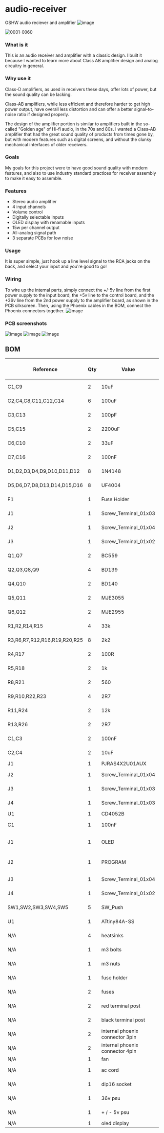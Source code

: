 # audio-receiver
OSHW audio reciever and amplifier
![image](https://github.com/user-attachments/assets/4f015e63-ae5e-4899-b7e0-d035019090e2)

![0001-0060](https://github.com/user-attachments/assets/e6bd2177-1706-44fa-a885-5fde33961854)




### What is it
This is an audio receiver and amplifier with a classic design. I built it because I wanted to learn more about Class AB amplifier design and analog circuitry in general.

### Why use it
Class-D amplifiers, as used in receivers these days, offer lots of power, but the sound quality can be lacking.

Class-AB amplifiers, while less efficient and therefore harder to get high power output, have overall less distortion and can offer a better signal-to-noise ratio if designed properly.

The design of the amplifier portion is similar to amplifiers built in the so-called "Golden age" of Hi-fi audio, in the 70s and 80s. I wanted a Class-AB amplifier that had the great sound quality of products from times gone by, but with modern features such as digital screens, and without the clunky mechanical interfaces of older receivers.

### Goals
My goals for this project were to have good sound quality with modern features, and also to use industry standard practices for receiver assembly to make it easy to assemble.

### Features
 - Stereo audio amplifier
 - 4 input channels
 - Volume control
 - Digitally selectable inputs
 - OLED display with renamable inputs
 - 15w per channel output
 - All-analog signal path
 - 3 separate PCBs for low noise

### Usage
It is super simple, just hook up a line level signal to the RCA jacks on the back, and select your input and you're good to go!

### Wiring
To wire up the internal parts, simply connect the +/-5v line from the first power supply to the input board, the +5v line to the control board, and the +36v line from the 2nd power supply to the amplifier board, as shown in the PCB silkscreen. Then, using the Phoenix cables in the BOM, connect the Phoenix connectors together. 
![image](https://github.com/user-attachments/assets/c0c744b8-105f-4ebf-ae21-315923edc48e)


### PCB screenshots
![image](https://github.com/user-attachments/assets/5a289160-5d17-4d67-b57a-a452f3fbccd6)
![image](https://github.com/user-attachments/assets/708e6c93-590d-4da3-956e-3690656630c5)
![image](https://github.com/user-attachments/assets/b07cf53d-5b73-4520-8fc8-490e1c298acb)


## BOM
| Reference                    | Qty | Value                           | DNP | Exclude from BOM  | Exclude from Board | Footprint                                                                           | Datasheet                                                                                                                      | Mouser URL                                                                                                                              | Mouser PN            |
| ---------------------------- | --- | ------------------------------- | --- | ----------------- | ------------------ | ----------------------------------------------------------------------------------- | ------------------------------------------------------------------------------------------------------------------------------ | --------------------------------------------------------------------------------------------------------------------------------------- | -------------------- |
| C1,C9                        | 2   | 10uF                            | N/A | N/A               | N/A                | Capacitor_THT:CP_Radial_D5.0mm_P2.00mm                                              | https://www.we-online.com/components/products/datasheet/860020672010.pdf                                                       | https://www.mouser.com/ProductDetail/Wurth-Elektronik/860020672010?qs=sGAEpiMZZMsh%252B1woXyUXj4jKQI6sNRw6%252B%2FnWw7D23Ww%3D          | 710-860020672010     |
| C2,C4,C8,C11,C12,C14         | 6   | 100uF                           | N/A | N/A               | N/A                | Capacitor_THT:CP_Radial_D8.0mm_P3.50mm                                              | https://www.mouser.com/ProductDetail/Wurth-Elektronik/860020672010?qs=sGAEpiMZZMsh%252B1woXyUXj4jKQI6sNRw6%252B%2FnWw7D23Ww%3D | https://www.mouser.com/ProductDetail/Nichicon/UVR1H101MPD1TD?qs=sGAEpiMZZMsh%252B1woXyUXj9Qfu%2FLgQWnHf9Zyy1TLY94%3D                    | 647-UVR1H101MPD1TD   |
| C3,C13                       | 2   | 100pF                           | N/A | N/A               | N/A                | Capacitor_THT:C_Disc_D4.3mm_W1.9mm_P5.00mm                                          | https://www.mouser.com/datasheet/2/210/Class_I_Temperature_Compensation-2298228.pdf                                            | https://www.mouser.com/ProductDetail/Walsin/YP501101K040BAND5P?qs=sGAEpiMZZMsh%252B1woXyUXj9Vc%2FsqQGnyVc97Ek7nEcX0%3D                  | 791-YP501101K40AND5  |
| C5,C15                       | 2   | 2200uF                          | N/A | N/A               | N/A                | Capacitor_THT:CP_Radial_D16.0mm_P7.50mm                                             | https://www.mouser.com/datasheet/2/977/e_YXJ-1601195.pdf                                                                       | https://www.mouser.com/ProductDetail/Rubycon/35YXJ2200M16X25?qs=sGAEpiMZZMsh%252B1woXyUXj57M5zdvZVAFuY6LrCottNI%3D                      | 232-35YXJ2200M16X25  |
| C6,C10                       | 2   | 33uF                            | N/A | N/A               | N/A                | Capacitor_THT:CP_Radial_D5.0mm_P2.00mm                                              | https://www.we-online.com/components/products/datasheet/860010672011.pdf]                                                      | https://www.mouser.com/ProductDetail/Wurth-Elektronik/860010672011?qs=sGAEpiMZZMsh%252B1woXyUXj4jKQI6sNRw6%2FzsPRxKesag%3D              | 710-860010672011     |
| C7,C16                       | 2   | 100nF                           | N/A | N/A               | N/A                | Capacitor_THT:C_Disc_D4.3mm_W1.9mm_P5.00mm                                          | https://www.mouser.com/datasheet/2/210/Class_I_Temperature_Compensation-2298228.pdf                                            | https://www.mouser.com/ProductDetail/Walsin/YV101103Z060HAND5P?qs=sGAEpiMZZMsh%252B1woXyUXj9Vc%2FsqQGnyVkbUw7FMjgKQ%3D                  | 791-YV101103Z60HAND5 |
| D1,D2,D3,D4,D9,D10,D11,D12   | 8   | 1N4148                          | N/A | N/A               | N/A                | Diode_THT:D_DO-35_SOD27_P7.62mm_Horizontal                                          | https://www.mouser.com/datasheet/2/308/1/1N914_D-3574539.pdf                                                                   | https://www.mouser.com/ProductDetail/onsemi-Fairchild/1N4148-T50R?qs=sGAEpiMZZMtbRapU8LlZD%252B6h%2FWulpAkrNJDKqwRgmZcB5SlWjKcc2w%3D%3D | 512-1N4148T50R       |
| D5,D6,D7,D8,D13,D14,D15,D16  | 8   | UF4004                          | N/A | N/A               | N/A                | Diode_THT:D_DO-41_SOD81_P7.62mm_Horizontal                                          | https://diotec.com/request/datasheet/uf4001.pdf                                                                                | https://www.mouser.com/ProductDetail/Diotec-Semiconductor/UF4004?qs=OlC7AqGiEDlRgKmeDlLF1Q%3D%3D                                        | 637-UF4004           |
| F1                           | 1   | Fuse Holder                     | N/A | N/A               | N/A                | Fuse:Fuseholder_Clip-5x20mm_Eaton_1A5601-01_Inline_P20.80x6.76mm_D1.70mm_Horizontal | https://www.mouser.com/datasheet/2/87/eaton_1axxxx_pcb_fuse_clips_atc_atm_blade_data_she-1608562.pdf                           | https://www.mouser.com/ProductDetail/Eaton-Electronics/BK-1A5601?qs=sfCJykTDjbAGESUvg%2FlMZw%3D%3D                                      | 504-1A5601           |
| J1                           | 1   | Screw_Terminal_01x03            | N/A | N/A               | N/A                | Connector_Phoenix_MSTB:PhoenixContact_MSTBA_2,5_3-G-5,08_1x03_P5.08mm_Horizontal    | https://www.phoenixcontact.com/en-us/products/pcb-header-mstba-25-3-g-508-1757255?type=pdf                                     | https://www.mouser.com/ProductDetail/Phoenix-Contact/1757255?qs=uD%2FdkN7XIa0ez8xszzicKg%3D%3D                                          | 651-1757255          |
| J2                           | 1   | Screw_Terminal_01x04            | N/A | N/A               | N/A                | TerminalBlock_CUI:TerminalBlock_CUI_TB007-508-04_1x04_P5.08mm_Horizontal            | https://www.mouser.com/datasheet/2/1628/tb007_508-3511020.pdf                                                                  | https://www.mouser.com/ProductDetail/Same-Sky/TB007-508-04BE?qs=vLWxofP3U2wnrmN2C1kFLw%3D%3D                                            | 490-TB007-508-04BE   |
| J3                           | 1   | Screw_Terminal_01x02            | N/A | N/A               | N/A                | TerminalBlock_CUI:TerminalBlock_CUI_TB007-508-02_1x02_P5.08mm_Horizontal            | https://www.cuidevices.com/product/resource/tb007-508.pdf                                                                      | https://www.mouser.com/ProductDetail/Same-Sky/TB007-508-02BE?qs=vLWxofP3U2y6PFKAfCqKUQ%3D%3D                                            | 490-TB007-508-02BE   |
| Q1,Q7                        | 2   | BC559                           | N/A | N/A               | N/A                | Package_TO_SOT_THT:TO-92_Inline_Wide                                                | https://diotec.com/request/datasheet/bc556.pdf                                                                                 | https://www.mouser.com/ProductDetail/Diotec-Semiconductor/BC559A?qs=OlC7AqGiEDlWVUSYP2ErFQ%3D%3D                                        | 637-BC559A           |
| Q2,Q3,Q8,Q9                  | 4   | BD139                           | N/A | N/A               | N/A                | Package_TO_SOT_THT:TO-126-3_Vertical                                                | http://www.st.com/internet/com/TECHNICAL_RESOURCES/TECHNICAL_LITERATURE/DATASHEET/CD00001225.pdf                               | https://www.mouser.com/ProductDetail/STMicroelectronics/BD139-16?qs=RfHREzyZwW%252BVwEMhVd3zpQ%3D%3D                                    | 511-BD139-16         |
| Q4,Q10                       | 2   | BD140                           | N/A | N/A               | N/A                | Package_TO_SOT_THT:TO-126-3_Vertical                                                | http://www.st.com/internet/com/TECHNICAL_RESOURCES/TECHNICAL_LITERATURE/DATASHEET/CD00001225.pdf                               | https://www.mouser.com/ProductDetail/STMicroelectronics/BD140-16?qs=RfHREzyZwW%252BkgnSLCtGbjg%3D%3D                                    | 511-BD140-16         |
| Q5,Q11                       | 2   | MJE3055                         | N/A | N/A               | N/A                | Package_TO_SOT_THT:TO-220-3_Vertical                                                | https://www.mouser.com/datasheet/2/308/MJE2955T_D-1811462.pdf                                                                  | https://www.mouser.com/ProductDetail/onsemi/MJE3055TG?qs=HVbQlW5zcXUpZ6jjVRRo8A%3D%3D                                                   | 863-MJE3055TG        |
| Q6,Q12                       | 2   | MJE2955                         | N/A | N/A               | N/A                | Package_TO_SOT_THT:TO-220-3_Vertical                                                | https://www.mouser.com/datasheet/2/308/MJE2955T_D-1811462.pdf                                                                  | https://www.mouser.com/ProductDetail/onsemi/MJE2955TG?qs=HVbQlW5zcXV0Q1cBURTsUg%3D%3D                                                   | 863-MJE2955TG        |
| R1,R2,R14,R15                | 4   | 33k                             | N/A | N/A               | N/A                | Resistor_THT:R_Axial_DIN0207_L6.3mm_D2.5mm_P7.62mm_Horizontal                       | https://www.mouser.com/datasheet/2/447/YAGEO_MFR_datasheet_2023v3-3324391.pdf                                                  | https://www.mouser.com/ProductDetail/YAGEO/MFR-25FTF52-33K?qs=gt1LBUVyoHmEHRwLqpWLLA%3D%3D                                              | 603-MFR-25FTF52-33K  |
| R3,R6,R7,R12,R16,R19,R20,R25 | 8   | 2k2                             | N/A | N/A               | N/A                | Resistor_THT:R_Axial_DIN0207_L6.3mm_D2.5mm_P7.62mm_Horizontal                       | https://www.mouser.com/datasheet/2/447/YAGEO_MF0_datasheet_2024v3-3461483.pdf                                                  | https://www.mouser.com/ProductDetail/YAGEO/MF0207FTE52-2K2?qs=KUIzHt%2Fe91lZCf2OHy2lbw%3D%3D                                            | 603-MF0207FTE52-2K2  |
| R4,R17                       | 2   | 100R                            | N/A | N/A               | N/A                | Resistor_THT:R_Axial_DIN0204_L3.6mm_D1.6mm_P5.08mm_Horizontal                       | https://www.mouser.com/datasheet/2/447/YAGEO_MFR_datasheet_2023v3-3324391.pdf                                                  | https://www.mouser.com/ProductDetail/YAGEO/MFR-12FTF52-100R?qs=oAGoVhmvjhzHogggiomzAA%3D%3D                                             | 603-MFR-12FTF52-100R |
| R5,R18                       | 2   | 1k                              | N/A | N/A               | N/A                | Resistor_THT:R_Axial_DIN0207_L6.3mm_D2.5mm_P7.62mm_Horizontal                       | https://www.mouser.com/datasheet/2/447/YAGEO_MFR_datasheet_2023v3-3324391.pdf                                                  | https://www.mouser.com/ProductDetail/YAGEO/MFR-25FTF52-1K?qs=Uzd%2Fwh%252BZzhBCS7HxlKfPkQ%3D%3D                                         | 603-MFR-25FTF52-1K   |
| R8,R21                       | 2   | 560                             | N/A | N/A               | N/A                | Resistor_THT:R_Axial_DIN0309_L9.0mm_D3.2mm_P12.70mm_Horizontal                      | https://www.mouser.com/datasheet/2/447/YAGEO_FMP_datasheet_2021v2-3048660.pdf                                                  | https://www.mouser.com/ProductDetail/YAGEO/FMP200JR-52-560R?qs=wcZjbqjoJehIyDJh2zs3Bw%3D%3D                                             | 603-FMP200JR-52-560R |
| R9,R10,R22,R23               | 4   | 2R7                             | N/A | N/A               | N/A                | Resistor_THT:R_Axial_Power_L25.0mm_W9.0mm_P27.94mm                                  | https://www.mouser.com/datasheet/2/447/YAGEO_SQP_NSP_datasheet_2021v0-3003003.pdf                                              | https://www.mouser.com/ProductDetail/YAGEO/SQP500JB-2R7?qs=sGAEpiMZZMsPqMdJzcrNwl88Wd0KdECunjP3GAgCqls%3D                               | 603-SQP500JB-2R7     |
| R11,R24                      | 2   | 12k                             | N/A | N/A               | N/A                | Resistor_THT:R_Axial_DIN0207_L6.3mm_D2.5mm_P7.62mm_Horizontal                       | https://www.mouser.com/datasheet/2/447/YAGEO_MFR_datasheet_2023v3-3324391.pdf                                                  | https://www.mouser.com/ProductDetail/YAGEO/MFR25SFTF26-12K?qs=sGAEpiMZZMsPqMdJzcrNwqpmsrDQJrmxnqH2%2F1fJqXZRHayDc4k%252B4A%3D%3D        | 603-MFR25SFTF26-12K  |
| R13,R26                      | 2   | 2R7                             | N/A | N/A               | N/A                | Resistor_THT:R_Axial_DIN0207_L6.3mm_D2.5mm_P7.62mm_Horizontal                       | https://www.mouser.com/datasheet/2/447/YAGEO_CFR_datasheet_2023v2-3388672.pdf                                                  | https://www.mouser.com/ProductDetail/YAGEO/CFR-25JR-52-2R7?qs=sGAEpiMZZMsPqMdJzcrNwiPCnpFTGbbhiVnCR3xqnQk%3D                            | 603-CFR-25JR-52-2R7  |
| C1,C3                        | 2   | 100nF                           | N/A | N/A               | N/A                | Capacitor_THT:C_Disc_D6.0mm_W2.5mm_P5.00mm                                          | https://www.mouser.com/datasheet/2/210/POE_D13_00_E_RD-1663659.pdf                                                             | N/A                                                                                                                                     | 791-RD21B104K500A5HA |
| C2,C4                        | 2   | 10uF                            | N/A | N/A               | N/A                | Capacitor_THT:C_Rect_L7.0mm_W2.5mm_P5.00mm                                          | https://product.tdk.com/system/files/dam/doc/product/capacitor/ceramic/lead-mlcc/catalog/leadmlcc_halogenfree_fg_en.pdf        | N/A                                                                                                                                     | 810-FG28X5R1E106MR06 |
| J1                           | 1   | PJRAS4X2U01AUX                  | N/A | N/A               | N/A                | PJRAS4X2U01AUX                                                                      | https://www.switchcraft.com/assets/1/24/pjras4x2u__x_series_cd.pdf?4683                                                        | N/A                                                                                                                                     | 502-PJRAS4X2U01X     |
| J2                           | 1   | Screw_Terminal_01x04            | N/A | N/A               | N/A                | Connector_Phoenix_MSTB:PhoenixContact_MSTBA_2,5_4-G-5,08_1x04_P5.08mm_Horizontal    | https://www.phoenixcontact.com/en-us/products/pcb-header-mstba-25-4-g-508-1757268?type=pdf                                     | N/A                                                                                                                                     | 651-1757268          |
| J3                           | 1   | Screw_Terminal_01x03            | N/A | N/A               | N/A                | Connector_Phoenix_MSTB:PhoenixContact_MSTBA_2,5_3-G-5,08_1x03_P5.08mm_Horizontal    | https://www.phoenixcontact.com/en-us/products/pcb-header-mstba-25-3-g-508-1757255?type=pdf                                     | N/A                                                                                                                                     | 651-1757255          |
| J4                           | 1   | Screw_Terminal_01x03            | N/A | N/A               | N/A                | TerminalBlock_CUI:TerminalBlock_CUI_TB007-508-03_1x03_P5.08mm_Horizontal            | https://www.mouser.com/datasheet/2/1628/tb007_508-3511020.pdf                                                                  | N/A                                                                                                                                     | 490-TB007-508-03BE   |
| U1                           | 1   | CD4052B                         | N/A | N/A               | N/A                | Package_DIP:DIP-16_W7.62mm_Socket                                                   | http://www.ti.com/lit/ds/symlink/cd4052b.pdf                                                                                   | N/A                                                                                                                                     | 595-CD4052BE         |
| C1                           | 1   | 100nF                           | N/A | N/A               | N/A                | Capacitor_THT:C_Disc_D6.0mm_W2.5mm_P5.00mm                                          | https://www.mouser.com/datasheet/2/210/POE_D13_00_E_RD-1663659.pdf                                                             | N/A                                                                                                                                     | 791-RD21B104K500A5HA |
| J1                           | 1   | OLED                            | DNP | Excluded from BOM | N/A                | KiCad-SSD1306-0.91-OLED-4pin-128x32:SSD1306-0.91-OLED-4pin-128x32                   | ~                                                                                                                              | N/A                                                                                                                                     | ~                    |
| J2                           | 1   | PROGRAM                         | DNP | Excluded from BOM | N/A                | Connector_PinHeader_2.54mm:PinHeader_1x04_P2.54mm_Vertical                          | ~                                                                                                                              | N/A                                                                                                                                     | ~                    |
| J3                           | 1   | Screw_Terminal_01x04            | N/A | N/A               | N/A                | Connector_Phoenix_MSTB:PhoenixContact_MSTBA_2,5_4-G-5,08_1x04_P5.08mm_Horizontal    | https://www.phoenixcontact.com/en-us/products/pcb-header-mstba-25-4-g-508-1757268?type=pdf                                     | N/A                                                                                                                                     | 651-1757268          |
| J4                           | 1   | Screw_Terminal_01x02            | N/A | N/A               | N/A                | TerminalBlock_CUI:TerminalBlock_CUI_TB007-508-02_1x02_P5.08mm_Horizontal            | https://www.cuidevices.com/product/resource/tb007-508.pdf                                                                      | N/A                                                                                                                                     | 490-TB007-508-02BE   |
| SW1,SW2,SW3,SW4,SW5          | 5   | SW_Push                         | N/A | N/A               | N/A                | Button_Switch_THT:SW_PUSH_6mm                                                       | https://www.mouser.com/datasheet/2/1628/ts02-3511329.pdf                                                                       | N/A                                                                                                                                     | 179-TS026655BK260LCR |
| U1                           | 1   | ATtiny84A-SS                    | N/A | N/A               | N/A                | Package_SO:SOIC-14_3.9x8.7mm_P1.27mm                                                | http://ww1.microchip.com/downloads/en/DeviceDoc/doc8183.pdf                                                                    | N/A                                                                                                                                     | 556-ATTINY84A-SSFR   |
| N/A                          | 4   | heatsinks                       | N/A | N/A               | N/A                | N/A                                                                                 | N/A                                                                                                                            | https://www.mouser.com/ProductDetail/Same-Sky/HSS-B20-NP-12?qs=u4fy%2FsgLU9Mva%2Fp9%252ByZBdw%3D%3D                                     | N/A                  |
| N/A                          | 1   | m3 bolts                        | N/A | N/A               | N/A                | N/A                                                                                 | N/A                                                                                                                            | https://www.homedepot.com/p/Hillman-M3-0-5-x-10-mm-Internal-Hex-Button-Head-Cap-Screws-20-Pack-44456/204801187                          | N/A                  |
| N/A                          | 1   | m3 nuts                         | N/A | N/A               | N/A                | N/A                                                                                 | N/A                                                                                                                            | https://www.homedepot.com/p/Hillman-Metric-Hex-Nuts-M3-x-0-50-Coarse-Thread-4053/204801247                                              | N/A                  |
| N/A                          | 1   | fuse holder                     | N/A | N/A               | N/A                | N/A                                                                                 | N/A                                                                                                                            | https://www.mouser.com/ProductDetail/Eaton-Electronics/BK-1A5601?qs=sfCJykTDjbAGESUvg%2FlMZw%3D%3D                                      | N/A                  |
| N/A                          | 2   | fuses                           | N/A | N/A               | N/A                | N/A                                                                                 | N/A                                                                                                                            | https://www.mouser.com/ProductDetail/Eaton-Electronics/BK1-S500-2-R?qs=9GX7soZQXxEC5%2FbW3phE%252Bg%3D%3D                               | N/A                  |
| N/A                          | 2   | red terminal post               | N/A | N/A               | N/A                | N/A                                                                                 | N/A                                                                                                                            | https://www.mouser.com/ProductDetail/SparkFun/PRT-09739?qs=WyAARYrbSnb2d3ZiFmZgWQ%3D%3D                                                 | N/A                  |
| N/A                          | 2   | black terminal post             | N/A | N/A               | N/A                | N/A                                                                                 | N/A                                                                                                                            | https://www.mouser.com/ProductDetail/SparkFun/PRT-09740?qs=WyAARYrbSnbVb9GdE8xnVA%3D%3D                                                 | N/A                  |
| N/A                          | 2   | internal phoenix connector 3pin | N/A | N/A               | N/A                | N/A                                                                                 | N/A                                                                                                                            | https://www.mouser.com/ProductDetail/Phoenix-Contact/1757022?qs=sGAEpiMZZMvlX3nhDDO4ANTLkcKs1Zj3jcphtS8o9Tk%3D                          | N/A                  |
| N/A                          | 2   | internal phoenix connector 4pin | N/A | N/A               | N/A                | N/A                                                                                 | N/A                                                                                                                            | https://www.mouser.com/ProductDetail/Phoenix-Contact/1757035?qs=sGAEpiMZZMvlX3nhDDO4AH7PhxHWF%252BlKb5jy%252B%2F%252BeCXE%3D            | N/A                  |
| N/A                          | 1   | fan                             | N/A | N/A               | N/A                | N/A                                                                                 | N/A                                                                                                                            | https://a.co/d/h5aS2CF                                                                                                                  | N/A                  |
| N/A                          | 1   | ac cord                         | N/A | N/A               | N/A                | N/A                                                                                 | N/A                                                                                                                            | https://www.homedepot.com/p/Husky-8-ft-16-3-Medium-Duty-Tool-Replacement-Cord-Black-HD-165-018/303679847                                | N/A                  |
| N/A                          | 1   | dip16 socket                    | N/A | N/A               | N/A                | N/A                                                                                 | N/A                                                                                                                            | https://www.mouser.com/ProductDetail/TE-Connectivity/1-2199298-4?qs=fK8dlpkaUMvpL10rY9Abiw%3D%3D                                        | N/A                  |
| N/A                          | 1   | 36v psu                         | N/A | N/A               | N/A                | N/A                                                                                 | N/A                                                                                                                            | https://www.mouser.com/ProductDetail/MEAN-WELL/LRS-150-36?qs=vDxCgdWo2h82V5jS5IXvUQ%3D%3D                                               | N/A                  |
| N/A                          | 1   | \+ / - 5v psu                   | N/A | N/A               | N/A                | N/A                                                                                 | N/A                                                                                                                            | https://www.mouser.com/ProductDetail/MEAN-WELL/PD-2505?qs=V9a8iPeg90ze2O5SXmOiQQ%3D%3D                                                  | N/A                  |
| N/A                          | 1   | oled display                    | N/A | N/A               | N/A                | N/A                                                                                 | N/A                                                                                                                            | https://a.co/d/fhCKttE                                                                                                                  | N/A                  |
